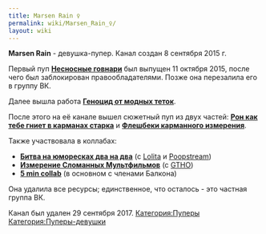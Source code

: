 ```yaml
---
title: Marsen Rain ♀
permalink: wiki/Marsen_Rain_♀/
layout: wiki
---
```


**Marsen Rain** - девушка-пупер. Канал создан 8 сентября 2015 г.

Первый пуп [**Несносные
говнари**](https://www.youtube.com/watch?v=CC0FtzWBBmk) был выпущен 11
октября 2015, после чего был заблокирован правообладателями. Позже она
перезалила его в группу ВК.

Далее вышла работа [**Геноцид от модных
теток**](https://www.youtube.com/watch?v=SQLZLSe5Xrc&t).

После этого на её канале вышел сюжетный пуп из двух частей: [**Рон как
тебе гниет в карманах
старка**](https://www.youtube.com/watch?v=DhDIDEKoeT8) и [**Флешбеки
карманного измерения**](https://www.youtube.com/watch?v=JQcTAFku8dE).

Также участвовала в коллабах:

-   [**Битва на юморесках два на
    два**](https://www.youtube.com/watch?v=NBLPz8HU9-w) (с
    [Lolita](/wiki/Lolita "wikilink") и [Poopstream](Poopstream "wikilink"))
-   [**Измерение Сломанных
    Мультфильмов**](https://www.youtube.com/watch?v=87-vo0Rn41A) (с
    [GTHO](/wiki/TheGetthehellout "wikilink"))
-   [**5 min collab**](https://www.youtube.com/watch?v=l4ddzevXZJ8) (в
    основном с членами Балкона)

Она удалила все ресурсы; единственное, что осталось - это частная группа
ВК.

Канал был удален 29 сентября 2017.
[Категория:Пуперы](Категория:Пуперы "wikilink")
[Категория:Пуперы-девушки](Категория:Пуперы-девушки "wikilink")
